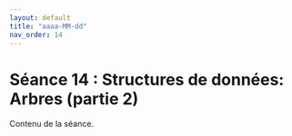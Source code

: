 ```yaml
---
layout: default
title: "aaaa-MM-dd"
nav_order: 14
---
```


# Séance 14 : Structures de données: Arbres (partie 2)

Contenu de la séance.
